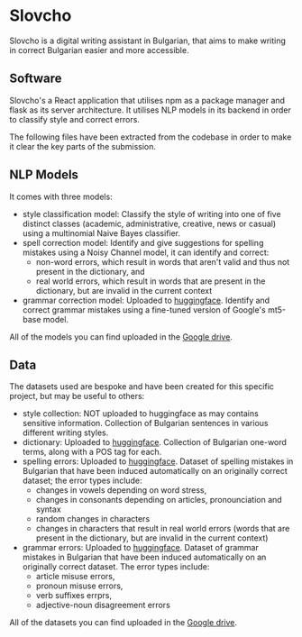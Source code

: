 # Slovcho

Slovcho is a digital writing assistant in Bulgarian, that aims to make writing in correct Bulgarian easier and more accessible.

## Software

Slovcho's a React application that utilises npm as a package manager and flask as its server architecture. It utilises NLP models in its backend in order to classify style and correct errors.

The following files have been extracted from the codebase in order to make it clear the key parts of the submission.

## NLP Models

It comes with three models:
- style classification model: Classify the style of writing into one of five distinct classes (academic, administrative, creative, news or casual) using a multinomial Naive Bayes classifier.
- spell correction model: Identify and give suggestions for spelling mistakes using a Noisy Channel model, it can identify and correct:
  - non-word errors, which result in words that aren't valid and thus not present in the dictionary, and
  - real world errors, which result in words that are present in the dictionary, but are invalid in the current context
- grammar correction model: Uploaded to [huggingface](https://huggingface.co/thebogko/mt5-finetuned-bulgarian-grammar-mistakes). Identify and correct grammar mistakes using a fine-tuned version of Google's mt5-base model.

All of the models you can find uploaded in the [Google drive](https://drive.google.com/drive/folders/1vaJTNxh-6OFIuDHzjt4n67m4qq-ajCTd?usp=sharing).

## Data

The datasets used are bespoke and have been created for this specific project, but may be useful to others:
- style collection: NOT uploaded to huggingface as may contains sensitive information. Collection of Bulgarian sentences in various different writing styles.
- dictionary: Uploaded to [huggingface](https://huggingface.co/datasets/thebogko/bulgarian-dictionary-2024). Collection of Bulgarian one-word terms, along with a POS tag for each.
- spelling errors: Uploaded to [huggingface](https://huggingface.co/datasets/thebogko/bulgarian-spelling-mistakes). Dataset of spelling mistakes in Bulgarian that have been induced automatically on an originally correct dataset; the error types include:
  - changes in vowels depending on word stress,
  - changes in consonants depending on articles, pronounciation and syntax
  - random changes in characters
  - changes in characters that result in real world errors (words that are present in the dictionary, but are invalid in the current context)
- grammar errors: Uploaded to [huggingface](https://huggingface.co/datasets/thebogko/bulgarian-grammar-mistakes). Dataset of grammar mistakes in Bulgarian that have been induced automatically on an originally correct dataset. The error types include:
  - article misuse errors,
  - pronoun misuse errors,
  - verb suffixes errprs,
  - adjective-noun disagreement errors

All of the datasets you can find uploaded in the [Google drive](https://drive.google.com/drive/folders/1c_cdidKvW-kMg51Q0-lHWNocDRIlYnTo?usp=sharing).
